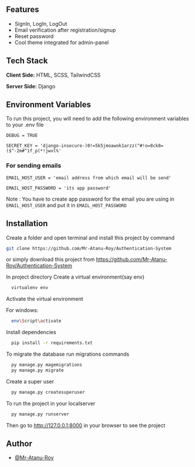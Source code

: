 
## Features

- SignIn, LogIn, LogOut
- Email verification after registration/signup
- Reset password
- Cool theme integrated for admin-panel
## Tech Stack

**Client Side:** HTML, SCSS, TailwindCSS

**Server Side:** Django


## Environment Variables

To run this project, you will need to add the following environment variables to your .env file

`DEBUG = TRUE`

`SECRET_KEY = 'django-insecure-)0!=5k5jmoawok1arzz(^#!o=8ck8=($^-2m#^1f_p(*!jwvl%'`

### For sending emails
`EMAIL_HOST_USER = 'email address from which email will be send'`

`EMAIL_HOST_PASSWORD = 'its app password' `

Note : You have to create app password for the email you are using in `EMAIL_HOST_USER` and put it in `EMAIL_HOST_PASSWORD`
## Installation

Create a folder and open terminal and install this project by
command 
```bash
git clone https://github.com/Mr-Atanu-Roy/Authentication-System

```
or simply download this project from https://github.com/Mr-Atanu-Roy/Authentication-System

In project directory Create a virtual environment(say env)

```bash
  virtualenv env

```
Activate the virtual environment

For windows:
```bash
  env\Script\activate

```
Install dependencies
```bash
  pip install -r requirements.txt

```
To migrate the database run migrations commands
```bash
  py manage.py magemigrations
  py manage.py migrate

```

Create a super user
```bash
  py manage.py createsuperuser

```

To run the project in your localserver
```bash
  py manage.py runserver

```
Then go to http://127.0.0.1:8000 in your browser to see the project

## Author

- [@Mr-Atanu-Roy](https://www.github.com/Mr-Atanu-Roy)

